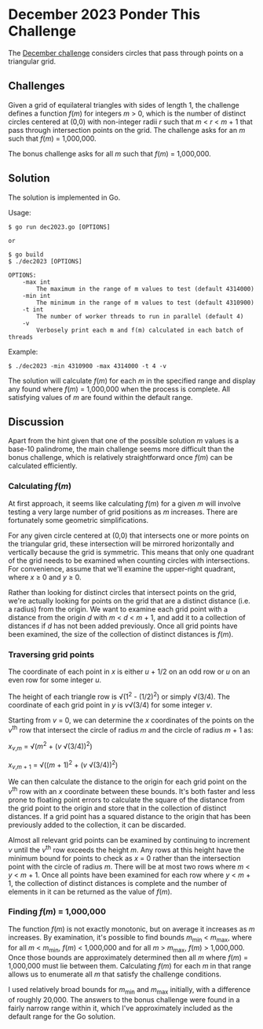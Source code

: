  # December 2023 Ponder This Challenge
The [December challenge](https://research.ibm.com/haifa/ponderthis/challenges/December2023.html) considers circles that pass through points on a triangular grid.

## Challenges

Given a grid of equilateral triangles with sides of length 1, the challenge defines a function *f*(*m*) for integers *m* > 0, which is the number of distinct circles centered at (0,0) with non-integer radii *r* such that *m* < *r* < *m* + 1 that pass through intersection points on the grid. The challenge asks for an *m* such that *f*(*m*) = 1,000,000.

The bonus challenge asks for all *m* such that *f*(*m*) = 1,000,000.

## Solution

The solution is implemented in Go.

Usage:

	$ go run dec2023.go [OPTIONS]

	or

	$ go build
	$ ./dec2023 [OPTIONS]

	OPTIONS:
		-max int
			The maximum in the range of m values to test (default 4314000)
		-min int
			The minimum in the range of m values to test (default 4310900)
		-t int
			The number of worker threads to run in parallel (default 4)
		-v
			Verbosely print each m and f(m) calculated in each batch of threads

Example:

	$ ./dec2023 -min 4310900 -max 4314000 -t 4 -v

The solution will calculate *f*(*m*) for each *m* in the specified range and display any found where *f*(*m*) = 1,000,000 when the process is complete. All satisfying values of *m* are found within the default range.
    
## Discussion 

Apart from the hint given that one of the possible solution *m* values is a base-10 palindrome, the main challenge seems more difficult than the bonus challenge, which is relatively straightforward once *f*(*m*) can be calculated efficiently.

### Calculating *f*(*m*)

At first approach, it seems like calculating *f*(*m*) for a given *m* will involve testing a very large number of grid positions as *m* increases. There are fortunately some geometric simplifications.

For any given circle centered at (0,0) that intersects one or more points on the triangular grid, these intersection will be mirrored horizontally and vertically because the grid is symmetric. This means that only one quadrant of the grid needs to be examined when counting circles with intersections. For convenience, assume that we'll examine the upper-right quadrant, where *x* ≥ 0 and *y* ≥ 0. 

Rather than looking for distinct circles that intersect points on the grid, we're actually looking for points on the grid that are a distinct distance (i.e. a radius) from the origin. We want to examine each grid point with a distance from the origin *d* with *m* < *d* < *m* + 1, and add it to a collection of distances if *d* has not been added previously. Once all grid points have been examined, the size of the collection of distinct distances is *f*(*m*).

### Traversing grid points

The coordinate of each point in *x* is either *u* + 1/2 on an odd row or *u* on an even row for some integer *u*.

The height of each triangle row is √(1<sup>2</sup> - (1/2)<sup>2</sup>) or simply √(3/4). The coordinate of each grid point in *y* is *v*√(3/4) for some integer *v*.

Starting from *v* = 0, we can determine the *x* coordinates of the points on the *v*<sup>th</sup> row that intersect the circle of radius *m* and the circle of radius *m* + 1 as:

*x*<sub>*v*,*m*</sub> = √(*m*<sup>2</sup> + (*v* √(3/4))<sup>2</sup>)

*x*<sub>*v*,*m* + 1</sub> = √((*m* + 1)<sup>2</sup> + (*v* √(3/4))<sup>2</sup>)

We can then calculate the distance to the origin for each grid point on the *v*<sup>th</sup> row with an *x* coordinate between these bounds. It's both faster and less prone to floating point errors to calculate the square of the distance from the grid point to the origin and store that in the collection of distinct distances. If a grid point has a squared distance to the origin that has been previously added to the collection, it can be discarded.

Almost all relevant grid points can be examined by continuing to increment *v* until the *v*<sup>th</sup> row exceeds the height *m*. Any rows at this height have the minimum bound for points to check as *x* = 0 rather than the intersection point with the circle of radius *m*. There will be at most two rows where *m* < *y* < *m* + 1. Once all points have been examined for each row where *y* < *m* + 1, the collection of distinct distances is complete and the number of elements in it can be returned as the value of *f*(*m*).

### Finding *f*(*m*) = 1,000,000

The function *f*(*m*) is not exactly monotonic, but on average it increases as *m* increases. By examination, it's possible to find bounds *m*<sub>min</sub> < *m*<sub>max</sub>, where for all *m* < *m*<sub>min</sub>, *f*(*m*) < 1,000,000 and for all *m* > *m*<sub>max</sub>,  *f*(*m*) > 1,000,000. Once those bounds are approximately determined then all *m* where *f*(*m*) = 1,000,000 must lie between them. Calculating *f*(*m*) for each *m* in that range allows us to enumerate all *m* that satisfy the challenge conditions.

I used relatively broad bounds for *m*<sub>min</sub> and *m*<sub>max</sub> initially, with a difference of roughly 20,000. The answers to the bonus challenge were found in a fairly narrow range within it, which I've approximately included as the default range for the Go solution.

